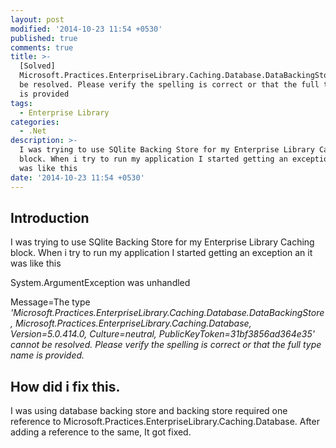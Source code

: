 ```yaml
---
layout: post
modified: '2014-10-23 11:54 +0530'
published: true
comments: true
title: >-
  [Solved]
  Microsoft.Practices.EnterpriseLibrary.Caching.Database.DataBackingStore cannot
  be resolved. Please verify the spelling is correct or that the full type name
  is provided
tags:
  - Enterprise Library
categories:
  - .Net
description: >-
  I was trying to use SQlite Backing Store for my Enterprise Library Caching
  block. When i try to run my application I started getting an exception an it
  was like this
date: '2014-10-23 11:54 +0530'
---
```

## Introduction
   I was trying to use SQlite Backing Store for my Enterprise Library Caching block. When i try to run my application I started getting an exception an it was like this

System.ArgumentException was unhandled

Message=The type _'Microsoft.Practices.EnterpriseLibrary.Caching.Database.DataBackingStore, Microsoft.Practices.EnterpriseLibrary.Caching.Database, Version=5.0.414.0, Culture=neutral, PublicKeyToken=31bf3856ad364e35' cannot be resolved. Please verify the spelling is correct or that the full type name is provided._

## How did i fix this.
  I was using database backing store and backing store required one reference to Microsoft.Practices.EnterpriseLibrary.Caching.Database. After adding a reference to the same, It got fixed.
